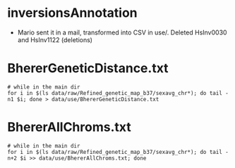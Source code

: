 # inversionsAnnotation 

* Mario sent it in a mail, transformed into CSV in use/. Deleted HsInv0030 and HsInv1122 (deletions)

# BhererGeneticDistance.txt

```
# while in the main dir
for i in $(ls data/raw/Refined_genetic_map_b37/sexavg_chr*); do tail -n1 $i; done > data/use/BhererGeneticDistance.txt
```

# BhererAllChroms.txt

```
# while in the main dir
for i in $(ls data/raw/Refined_genetic_map_b37/sexavg_chr*); do tail -n+2 $i >> data/use/BhererAllChroms.txt; done 
```

